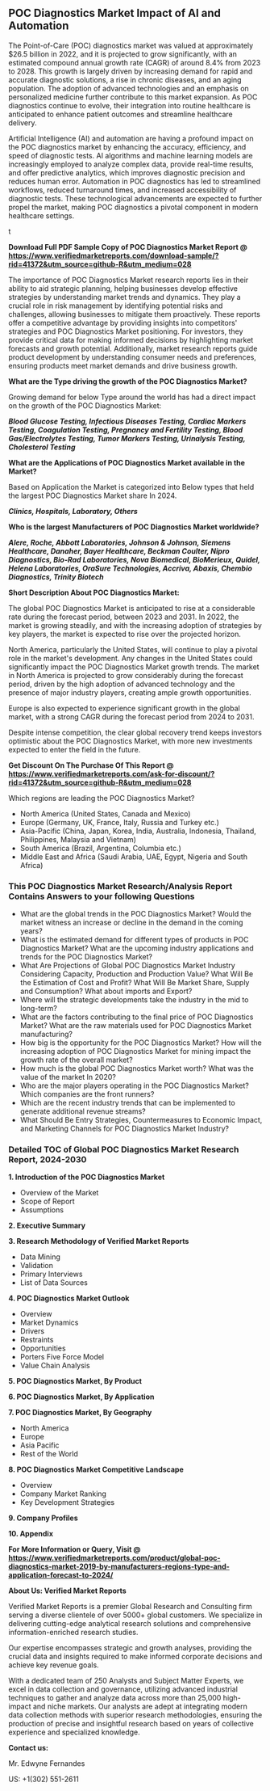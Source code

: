 <h2>POC Diagnostics Market Impact of AI and Automation</h2><p>The Point-of-Care (POC) diagnostics market was valued at approximately $26.5 billion in 2022, and it is projected to grow significantly, with an estimated compound annual growth rate (CAGR) of around 8.4% from 2023 to 2028. This growth is largely driven by increasing demand for rapid and accurate diagnostic solutions, a rise in chronic diseases, and an aging population. The adoption of advanced technologies and an emphasis on personalized medicine further contribute to this market expansion. As POC diagnostics continue to evolve, their integration into routine healthcare is anticipated to enhance patient outcomes and streamline healthcare delivery.</p><p>Artificial Intelligence (AI) and automation are having a profound impact on the POC diagnostics market by enhancing the accuracy, efficiency, and speed of diagnostic tests. AI algorithms and machine learning models are increasingly employed to analyze complex data, provide real-time results, and offer predictive analytics, which improves diagnostic precision and reduces human error. Automation in POC diagnostics has led to streamlined workflows, reduced turnaround times, and increased accessibility of diagnostic tests. These technological advancements are expected to further propel the market, making POC diagnostics a pivotal component in modern healthcare settings.</p>t</p><p id="" class=""><strong>Download Full PDF Sample Copy of POC Diagnostics Market Report @ <a href="https://www.verifiedmarketreports.com/download-sample/?rid=41372&utm_source=github-R&utm_medium=028" target="_blank">https://www.verifiedmarketreports.com/download-sample/?rid=41372&utm_source=github-R&utm_medium=028</a></strong></p><p>The importance of&nbsp;POC Diagnostics Market research reports lies in their ability to aid strategic planning, helping businesses develop effective strategies by understanding market trends and dynamics. They play a crucial role in risk management by identifying potential risks and challenges, allowing businesses to mitigate them proactively. These reports offer a competitive advantage by providing insights into competitors' strategies and POC Diagnostics Market positioning. For investors, they provide critical data for making informed decisions by highlighting market forecasts and growth potential. Additionally, market research reports guide product development by understanding consumer needs and preferences, ensuring products meet market demands and drive business growth.</p><p><strong>What are the&nbsp;Type driving the growth of the POC Diagnostics Market?</strong></p><p id="" class="">Growing demand for below Type around the world has had a direct impact on the growth of the POC Diagnostics Market:</p><em><strong>Blood Glucose Testing, Infectious Diseases Testing, Cardiac Markers Testing, Coagulation Testing, Pregnancy and Fertility Testing, Blood Gas/Electrolytes Testing, Tumor Markers Testing, Urinalysis Testing, Cholesterol Testing</strong></em></p><strong>What are the&nbsp;Applications&nbsp;of POC Diagnostics Market available in the Market?</strong></p><p id="" class="">Based on Application the Market is categorized into Below types that held the largest POC Diagnostics Market share In 2024.</p><em><strong>Clinics, Hospitals, Laboratory, Others</strong></em></p><strong>Who is the largest Manufacturers of POC Diagnostics Market worldwide?</strong></p><p><em><strong>Alere, Roche, Abbott Laboratories, Johnson & Johnson, Siemens Healthcare, Danaher, Bayer Healthcare, Beckman Coulter, Nipro Diagnostics, Bio-Rad Laboratories, Nova Biomedical, BioMerieux, Quidel, Helena Laboratories, OraSure Technologies, Accriva, Abaxis, Chembio Diagnostics, Trinity Biotech</strong></em></p><p id="" class=""><strong>Short Description About POC Diagnostics Market:</strong></p><p>The global POC Diagnostics Market is anticipated to rise at a considerable rate during the forecast period, between 2023 and 2031. In 2022, the market is growing steadily, and with the increasing adoption of strategies by key players, the market is expected to rise over the projected horizon.</p><p>North America, particularly the United States, will continue to play a pivotal role in the market's development. Any changes in the United States could significantly impact the POC Diagnostics Market growth trends. The market in North America is projected to grow considerably during the forecast period, driven by the high adoption of advanced technology and the presence of major industry players, creating ample growth opportunities.</p><p>Europe is also expected to experience significant growth in the global market, with a strong CAGR during the forecast period from 2024 to 2031.</p><p>Despite intense competition, the clear global recovery trend keeps investors optimistic about the POC Diagnostics Market, with more new investments expected to enter the field in the future.</p><p id="" class=""><strong>Get Discount On The Purchase Of This Report @ <a href="https://www.verifiedmarketreports.com/ask-for-discount/?rid=41372&utm_source=github-R&utm_medium=028" target="_blank">https://www.verifiedmarketreports.com/ask-for-discount/?rid=41372&utm_source=github-R&utm_medium=028</a></strong></p>Which regions are leading the POC Diagnostics Market?</p><ul><li>North America (United States, Canada and Mexico)</li><li>Europe (Germany, UK, France, Italy, Russia and Turkey etc.)</li><li>Asia-Pacific (China, Japan, Korea, India, Australia, Indonesia, Thailand, Philippines, Malaysia and Vietnam)</li><li>South America (Brazil, Argentina, Columbia etc.)</li><li>Middle East and Africa (Saudi Arabia, UAE, Egypt, Nigeria and South Africa)</li></ul><h3 id="" class="">This POC Diagnostics Market Research/Analysis Report Contains Answers to your following Questions</h3><ul><li>What are the global trends in the POC Diagnostics Market? Would the market witness an increase or decline in the demand in the coming years?</li><li>What is the estimated demand for different types of products in POC Diagnostics Market? What are the upcoming industry applications and trends for the POC Diagnostics Market?</li><li>What Are Projections of Global POC Diagnostics Market Industry Considering Capacity, Production and Production Value? What Will Be the Estimation of Cost and Profit? What Will Be Market Share, Supply and Consumption? What about imports and Export?</li><li>Where will the strategic developments take the industry in the mid to long-term?</li><li>What are the factors contributing to the final price of POC Diagnostics Market? What are the raw materials used for POC Diagnostics Market manufacturing?</li><li>How big is the opportunity for the POC Diagnostics Market? How will the increasing adoption of POC Diagnostics Market for mining impact the growth rate of the overall market?</li><li>How much is the global POC Diagnostics Market worth? What was the value of the market In 2020?</li><li>Who are the major players operating in the POC Diagnostics Market? Which companies are the front runners?</li><li>Which are the recent industry trends that can be implemented to generate additional revenue streams?</li><li>What Should Be Entry Strategies, Countermeasures to Economic Impact, and Marketing Channels for POC Diagnostics Market Industry?</li></ul><h3 id="" class="">Detailed TOC of Global POC Diagnostics Market Research Report, 2024-2030</h3><p id="" class=""><strong>1. Introduction of the POC Diagnostics Market</strong></p><ul><li>Overview of the Market</li><li>Scope of Report</li><li>Assumptions</li></ul><p id="" class=""><strong>2. Executive Summary</strong></p><p id="" class=""><strong>3. Research Methodology of Verified Market Reports</strong></p><ul><li>Data Mining</li><li>Validation</li><li>Primary Interviews</li><li>List of Data Sources</li></ul><p id="" class=""><strong>4. POC Diagnostics Market Outlook</strong></p><ul><li>Overview</li><li>Market Dynamics</li><li>Drivers</li><li>Restraints</li><li>Opportunities</li><li>Porters Five Force Model</li><li>Value Chain Analysis</li></ul><p id="" class=""><strong>5. POC Diagnostics Market, By Product</strong></p><p id="" class=""><strong>6. POC Diagnostics Market, By Application</strong></p><p id="" class=""><strong>7. POC Diagnostics Market, By Geography</strong></p><ul><li>North America</li><li>Europe</li><li>Asia Pacific</li><li>Rest of the World</li></ul><p id="" class=""><strong>8. POC Diagnostics Market Competitive Landscape</strong></p><ul><li>Overview</li><li>Company Market Ranking</li><li>Key Development Strategies</li></ul><p id="" class=""><strong>9. Company Profiles</strong></p><p id="" class=""><strong>10. Appendix</strong></p><p id="" class=""><strong>For More Information or Query, Visit @ <a href="https://www.verifiedmarketreports.com/product/global-poc-diagnostics-market-2019-by-manufacturers-regions-type-and-application-forecast-to-2024/" target="_blank">https://www.verifiedmarketreports.com/product/global-poc-diagnostics-market-2019-by-manufacturers-regions-type-and-application-forecast-to-2024/</a></strong></p><p id="" class=""><strong>About Us: Verified Market Reports</strong></p><p id="" class="">Verified Market Reports is a premier Global Research and Consulting firm serving a diverse clientele of over 5000+ global customers. We specialize in delivering cutting-edge analytical research solutions and comprehensive information-enriched research studies.</p><p id="" class="">Our expertise encompasses strategic and growth analyses, providing the crucial data and insights required to make informed corporate decisions and achieve key revenue goals.</p><p id="" class="">With a dedicated team of 250 Analysts and Subject Matter Experts, we excel in data collection and governance, utilizing advanced industrial techniques to gather and analyze data across more than 25,000 high-impact and niche markets. Our analysts are adept at integrating modern data collection methods with superior research methodologies, ensuring the production of precise and insightful research based on years of collective experience and specialized knowledge.</p><p id="" class=""><strong>Contact us:</strong></p><p id="" class="">Mr. Edwyne Fernandes</p><p id="" class="">US: +1(302) 551-2611</p>